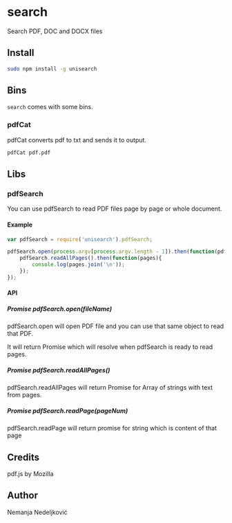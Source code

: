 # search

Search PDF, DOC and DOCX files

## Install

```bash
sudo npm install -g unisearch
```

## Bins

```search``` comes with some bins.

### pdfCat

pdfCat converts pdf to txt and sends it to output. 

```bash
pdfCat pdf.pdf
```

## Libs

### pdfSearch

You can use pdfSearch to read PDF files page by page or whole document.

#### Example

```javascript
var pdfSearch = require('unisearch').pdfSearch;

pdfSearch.open(process.argv[process.argv.length - 1]).then(function(pdf){
	pdfSearch.readAllPages().then(function(pages){
		console.log(pages.join('\n'));
	});
});
```

#### API

##### Promise pdfSearch.open(fileName)

pdfSearch.open will open PDF file and you can use that same object to read that PDF. 

It will return Promise which will resolve when pdfSearch is ready to read pages. 

##### Promise pdfSearch.readAllPages()

pdfSearch.readAllPages will return Promise for Array of strings with text from pages. 

##### Promise pdfSearch.readPage(pageNum)

pdfSearch.readPage will return promise for string which is content of that page

## Credits

pdf.js by Mozilla

## Author

Nemanja Nedeljković
